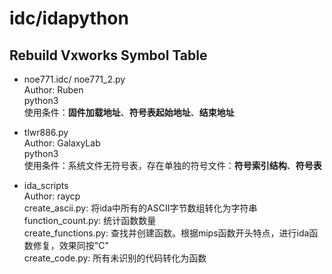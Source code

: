 # idc/idapython

## Rebuild Vxworks Symbol Table

- noe771.idc/ noe771_2.py\
Author: Ruben\
python3\
使用条件：**固件加载地址**、**符号表起始地址**、**结束地址**

- tlwr886.py\
Author: GalaxyLab\
python3\
使用条件：系统文件无符号表，存在单独的符号文件：**符号索引结构**、**符号表**

- ida_scripts\
Author: raycp\
create_ascii.py: 将ida中所有的ASCII字节数组转化为字符串\
function_count.py: 统计函数数量\
create_functions.py: 查找并创建函数。根据mips函数开头特点，进行ida函数修复，效果同按"C"\
create_code.py: 所有未识别的代码转化为函数
